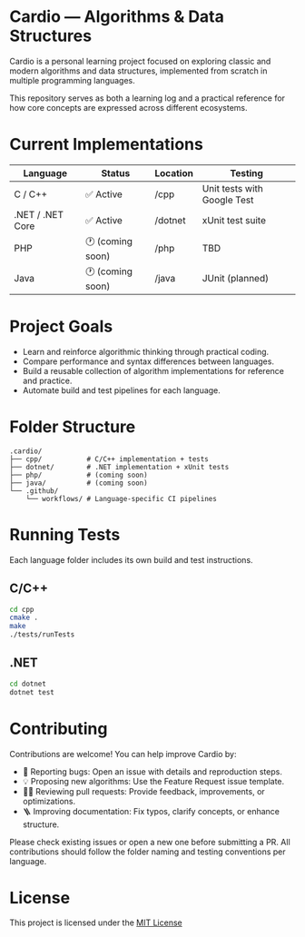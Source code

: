 # Cardio — Algorithms & Data Structures

Cardio is a personal learning project focused on exploring classic and modern algorithms and data structures,
implemented from scratch in multiple programming languages.

This repository serves as both a learning log and a practical reference for how core concepts are expressed across
different ecosystems.

# Current Implementations

| Language         | 	Status          | 	Location	 | Testing                     |
|------------------|------------------|------------|-----------------------------|
| C / C++          | ✅ Active         | /cpp       | Unit tests with Google Test |
| .NET / .NET Core | ✅ Active         | /dotnet    | xUnit test suite            |
| PHP              | 🕐 (coming soon) | /php       | TBD                         |
| Java             | 🕐 (coming soon) | /java      | JUnit (planned)             |

# Project Goals

- Learn and reinforce algorithmic thinking through practical coding.
- Compare performance and syntax differences between languages.
- Build a reusable collection of algorithm implementations for reference and practice.
- Automate build and test pipelines for each language.

# Folder Structure

    .cardio/
    ├── cpp/           # C/C++ implementation + tests
    ├── dotnet/        # .NET implementation + xUnit tests
    ├── php/           # (coming soon)
    ├── java/          # (coming soon)
    └── .github/
        └── workflows/ # Language-specific CI pipelines

# Running Tests

Each language folder includes its own build and test instructions.

## C/C++

```bash
cd cpp
cmake .
make
./tests/runTests
```

## .NET

```bash
cd dotnet
dotnet test
```

# Contributing

Contributions are welcome!
You can help improve Cardio by:

- 🐞 Reporting bugs: Open an issue with details and reproduction steps.
- 💡 Proposing new algorithms: Use the Feature Request issue template.
- 🧑‍💻 Reviewing pull requests: Provide feedback, improvements, or optimizations.
- 🪜 Improving documentation: Fix typos, clarify concepts, or enhance structure.

Please check existing issues or open a new one before submitting a PR.
All contributions should follow the folder naming and testing conventions per language.

# License

This project is licensed under the [MIT License](LICENSE)
